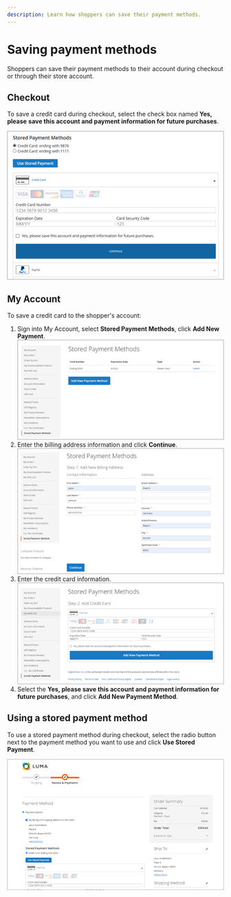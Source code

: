 ```yaml
---
description: Learn how shoppers can save their payment methods.
---
```


# Saving payment methods

Shoppers can save their payment methods to their account during checkout or through their store account.

## Checkout

To save a credit card during checkout, select the check box named **Yes, please** **save this account and payment information for future purchases**.&#x20;

![](<../../.gitbook/assets/Stored payment methods (6).png>)

## My Account

To save a credit card to the shopper's account:&#x20;

1. Sign into My Account, select **Stored Payment Methods**, click **Add New Payment**. ![](../../.gitbook/assets/Stored-Payment-Methods.png)
2. Enter the billing address information and click **Continue**.\
   ![](../../.gitbook/assets/Stored-Payment-Methods-Add-Billing-Address.png)
3. Enter the credit card information.\
   ![](../../.gitbook/assets/Stored-Payment-Methods-Credit-Card.png)
4. Select the **Yes, please save this account and payment information for future purchases**, and click **Add New Payment Method**.

## Using a stored payment method

To use a stored payment method during checkout, select the radio button next to the payment method you want to use and click **Use Stored Payment**.

![](../../.gitbook/assets/Using-stored-payment-method.png)
